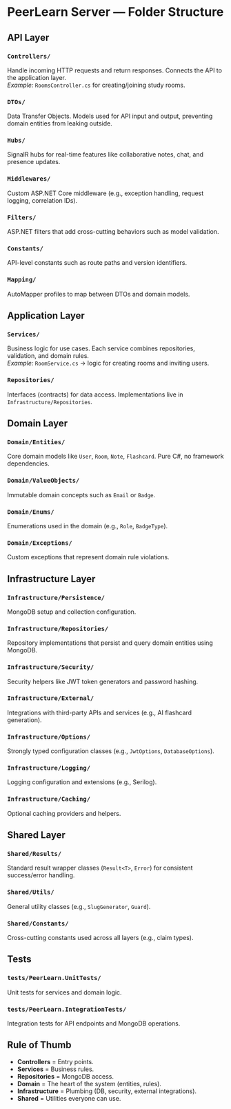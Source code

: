 # PeerLearn Server — Folder Structure

## API Layer
### `Controllers/`
Handle incoming HTTP requests and return responses. Connects the API to the application layer.  
*Example:* `RoomsController.cs` for creating/joining study rooms.

### `DTOs/`
Data Transfer Objects. Models used for API input and output, preventing domain entities from leaking outside.

### `Hubs/`
SignalR hubs for real-time features like collaborative notes, chat, and presence updates.

### `Middlewares/`
Custom ASP.NET Core middleware (e.g., exception handling, request logging, correlation IDs).

### `Filters/`
ASP.NET filters that add cross-cutting behaviors such as model validation.

### `Constants/`
API-level constants such as route paths and version identifiers.

### `Mapping/`
AutoMapper profiles to map between DTOs and domain models.

## Application Layer
### `Services/`
Business logic for use cases. Each service combines repositories, validation, and domain rules.  
*Example:* `RoomService.cs` → logic for creating rooms and inviting users.

### `Repositories/`
Interfaces (contracts) for data access. Implementations live in `Infrastructure/Repositories`.

## Domain Layer
### `Domain/Entities/`
Core domain models like `User`, `Room`, `Note`, `Flashcard`. Pure C#, no framework dependencies.

### `Domain/ValueObjects/`
Immutable domain concepts such as `Email` or `Badge`.

### `Domain/Enums/`
Enumerations used in the domain (e.g., `Role`, `BadgeType`).

### `Domain/Exceptions/`
Custom exceptions that represent domain rule violations.

## Infrastructure Layer
### `Infrastructure/Persistence/`
MongoDB setup and collection configuration.

### `Infrastructure/Repositories/`
Repository implementations that persist and query domain entities using MongoDB.

### `Infrastructure/Security/`
Security helpers like JWT token generators and password hashing.

### `Infrastructure/External/`
Integrations with third-party APIs and services (e.g., AI flashcard generation).

### `Infrastructure/Options/`
Strongly typed configuration classes (e.g., `JwtOptions`, `DatabaseOptions`).

### `Infrastructure/Logging/`
Logging configuration and extensions (e.g., Serilog).

### `Infrastructure/Caching/`
Optional caching providers and helpers.


## Shared Layer
### `Shared/Results/`
Standard result wrapper classes (`Result<T>`, `Error`) for consistent success/error handling.

### `Shared/Utils/`
General utility classes (e.g., `SlugGenerator`, `Guard`).

### `Shared/Constants/`
Cross-cutting constants used across all layers (e.g., claim types).


## Tests
### `tests/PeerLearn.UnitTests/`
Unit tests for services and domain logic.

### `tests/PeerLearn.IntegrationTests/`
Integration tests for API endpoints and MongoDB operations.


## Rule of Thumb
- **Controllers** = Entry points.  
- **Services** = Business rules.  
- **Repositories** = MongoDB access.  
- **Domain** = The heart of the system (entities, rules).  
- **Infrastructure** = Plumbing (DB, security, external integrations).  
- **Shared** = Utilities everyone can use.  

